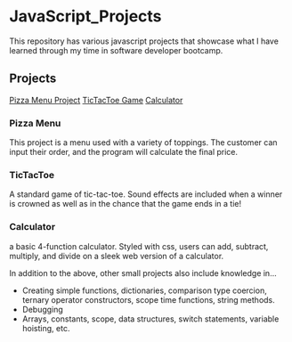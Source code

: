 # JavaScript_Projects

This repository has various javascript projects that showcase what I have learned through my time in software developer bootcamp. 

## Projects

[Pizza Menu Project](https://github.com/samjac0/JavaScript_Projects/tree/main/Pizza)
[TicTacToe Game](https://github.com/samjac0/JavaScript_Projects/tree/main/TicTacToe)
[Calculator](https://github.com/samjac0/JavaScript_Projects/tree/main/Calculator)


### Pizza Menu
This project is a menu used with a variety of toppings. The customer can input their order, and the program will calculate the final price.

### TicTacToe
A standard game of tic-tac-toe. Sound effects are included when a winner is crowned as well as in the chance that the game ends in a tie!

### Calculator
a basic 4-function calculator. Styled with css, users can add, subtract, multiply, and divide on a sleek web version of a calculator.

In addition to the above, other small projects also include knowledge in...

- Creating simple functions, dictionaries, comparison type coercion, ternary operator constructors, scope time functions, string methods.
- Debugging
- Arrays, constants, scope, data structures, switch statements, variable hoisting, etc.

